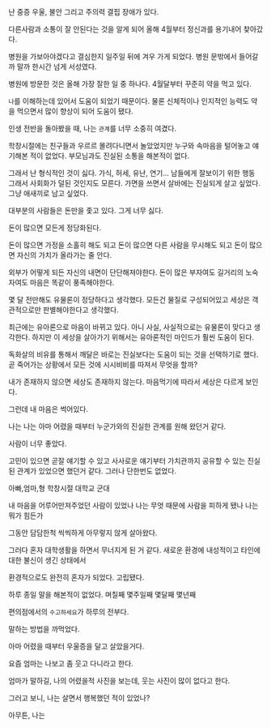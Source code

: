 
난 중증 우울, 불안 그리고 주의력 결핍 장애가 있다.

다른사람과 소통이 잘 안된다는 것을 알게 되어 올해 4월부터 정신과를 용기내어 찾아갔다.

병원을 가보아야겠다고 결심한지 일주일 뒤에 겨우 가게 되었다.
병원 문밖에서 들어갈까 말까 한시간 넘게 서성였다.


병원에 방문한 것은 올해 가장 잘한 일 중 하나다.
4월달부터 꾸준히 약을 먹고 있다.

`나`를  이해하는데 있어서 도움이 되었기 때문이다.
물론 신체적이나 인지적인 능력도 약을 먹으면서 많이 향상이 되어 도움이 됐다.

인생 전반을 돌아봤을 때,
나는 `관계`를 너무 소중히 여겼다.

학창시절에는 친구들과 우르르 몰려다니면서 놀았었지만 누구와 속마음을 털어놓고 얘기해본 적이 없었다.
부모님과도 진실된 소통을 해본적이 없다.

그래서 난 형식적인 것이 싫다.
가식, 허세, 유난, 연기... 남들에게 잘보이기 위한 행동
그래서 사회화가 덜된 것인지도 모른다.
가면을 쓰면서 살바에는 진실되게 살고 싶었다.
그냥 애새끼로 남고 싶었다.

대부분의 사람들은 돈만을 좇고 있다.
그게 너무 싫다.

돈이 많으면 모든게 정당화된다.

돈이 많으면 가정을 소홀히 해도 되고
돈이 많으면 다른 사람을 무시해도 되고
돈이 많으면 자신의 가치가 올라가는 줄 안다.

외부가 어떻게 되든 자신의 내면이 단단해져야한다.
돈이 많은 부자여도 길거리의 노숙자여도 마음은 똑같이 풍족해야한다.

몇 달 전만해도 유물론이 정당하다고 생각했다.
모든건 물질로 구성되어있고 세상은 객관적으로만 판별해야한다고 생각했다.

최근에는 유아론으로 마음이 바뀌고 있다.
아니 사실, 사실적으로는 유물론이 맞다고 생각한다.
하지만 이 세상을 살아가기 위해서는 유아론적인 마인드가 훨씬 도움이 된다.

독화살의 비유를 통해서 깨달은 바로는 진실보다는 도움이 되는 것을 선택하기로 했다.
곧 죽어가는 상황에서 모든 것에 시시비비를 따져서 무엇을 할까?

내가 존재하지 않으면 세상도 존재하지 않는다.
마음먹기에 따라서 세상은 다르게 보인다.


그런데 내 마음은 썩어있다.

나는
나는
아마 어렸을 때부터 누군가와의 진실한 관계를 원해 왔던거 같다.

사람이 너무 좋았다.

고민이 있으면 곧잘 얘기할 수 있고
사사로운 얘기부터 가치관까지 공유할 수 있는 진실된 관계가 있었으면 했던거 같다.
그러나 단한번도 없었다.

아빠,엄마,형
학창시절
대학교
군대

내 마음을 어루어만져주었던 사람이 있었나
나는 무엇 때문에 사람을 피하게 됐나
나는 뭐가 힘든가

그동안 담담한척 
씩씩하게
아무렇지 않게
살아왔다.

그러다 혼자 대학생활을 하면서 무너지게 된 거 같다.
새로운 환경에
내성적이고
타인에 대한 불신이 생긴 상태에서

환경적으로도 완전히 혼자가 되었다.
고립됐다.

하루 종일 말을 해본적이 없었다.
며칠째
몇주일째
몇달째
몇년째

편의점에서의 `수고하세요`가 하루의 전부다.

말하는 방법을 까먹었다.



아마 어렸을 때부터 우울증을 달고 살았을거다.

요즘 엄마는 나보고 좀 웃고 다니라고 한다.

엄마가 말하길,
나의 어렸을적 사진을 보는데, 웃는 사진이 많이 없다고 한다.


그러고 보니,
나는 살면서 행복했던 적이 있었나?


아무튼,
나는 